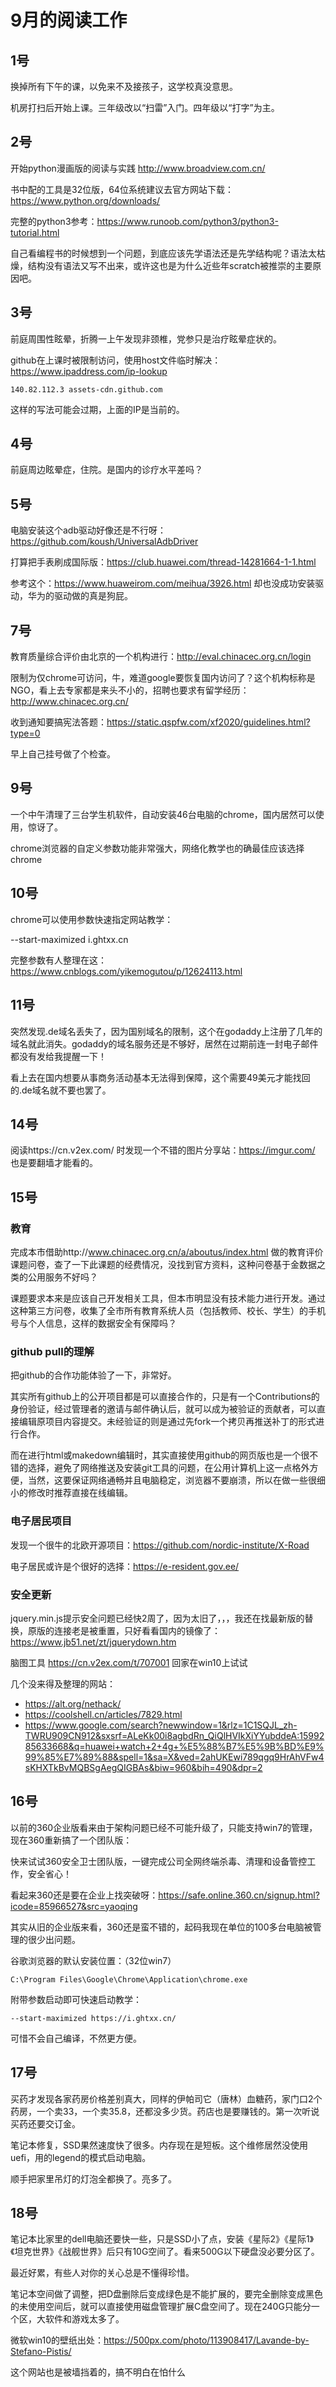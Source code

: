 # 9月的阅读工作

## 1号
换掉所有下午的课，以免来不及接孩子，这学校真没意思。

机房打扫后开始上课。三年级改以“扫雷”入门。四年级以“打字”为主。

## 2号
开始python漫画版的阅读与实践 http://www.broadview.com.cn/ 

书中配的工具是32位版，64位系统建议去官方网站下载：https://www.python.org/downloads/

完整的python3参考：https://www.runoob.com/python3/python3-tutorial.html

自己看编程书的时候想到一个问题，到底应该先学语法还是先学结构呢？语法太枯燥，结构没有语法又写不出来，或许这也是为什么近些年scratch被推崇的主要原因吧。

## 3号
前庭周围性眩晕，折腾一上午发现非颈椎，党参只是治疗眩晕症状的。

github在上课时被限制访问，使用host文件临时解决：https://www.ipaddress.com/ip-lookup 

    140.82.112.3 assets-cdn.github.com
	
这样的写法可能会过期，上面的IP是当前的。

## 4号
前庭周边眩晕症，住院。是国内的诊疗水平差吗？

## 5号
电脑安装这个adb驱动好像还是不行呀：https://github.com/koush/UniversalAdbDriver

打算把手表刷成国际版：https://club.huawei.com/thread-14281664-1-1.html

参考这个：https://www.huaweirom.com/meihua/3926.html 却也没成功安装驱动，华为的驱动做的真是狗屁。

## 7号
教育质量综合评价由北京的一个机构进行：http://eval.chinacec.org.cn/login

限制为仅chrome可访问，牛，难道google要恢复国内访问了？这个机构标称是NGO，看上去专家都是来头不小的，招聘也要求有留学经历：http://www.chinacec.org.cn/

收到通知要搞宪法答题：https://static.qspfw.com/xf2020/guidelines.html?type=0

早上自己挂号做了个检查。

## 9号
一个中午清理了三台学生机软件，自动安装46台电脑的chrome，国内居然可以使用，惊讶了。

chrome浏览器的自定义参数功能非常强大，网络化教学也的确最佳应该选择chrome

## 10号
chrome可以使用参数快速指定网站教学：

   --start-maximized i.ghtxx.cn

完整参数有人整理在这：https://www.cnblogs.com/yikemogutou/p/12624113.html

## 11号
突然发现.de域名丢失了，因为国别域名的限制，这个在godaddy上注册了几年的域名就此消失。godaddy的域名服务还是不够好，居然在过期前连一封电子邮件都没有发给我提醒一下！

看上去在国内想要从事商务活动基本无法得到保障，这个需要49美元才能找回的.de域名就不要也罢了。

## 14号
阅读https://cn.v2ex.com/ 时发现一个不错的图片分享站：https://imgur.com/ 也是要翻墙才能看的。

## 15号

### 教育
完成本市借助http://www.chinacec.org.cn/a/aboutus/index.html 做的教育评价课题问卷，查了一下此课题的经费情况，没找到官方资料，这种问卷基于金数据之类的公用服务不好吗？

课题要求本来是应该自己开发相关工具，但本市明显没有技术能力进行开发。通过这种第三方问卷，收集了全市所有教育系统人员（包括教师、校长、学生）的手机号与个人信息，这样的数据安全有保障吗？

### github pull的理解
把github的合作功能体验了一下，非常好。

其实所有github上的公开项目都是可以直接合作的，只是有一个Contributions的身份验证，经过管理者的邀请与邮件确认后，就可以成为被验证的贡献者，可以直接编辑原项目内容提交。未经验证的则是通过先fork一个拷贝再推送补丁的形式进行合作。

而在进行html或makedown编辑时，其实直接使用github的网页版也是一个很不错的选择，避免了网络推送及安装git工具的问题，在公用计算机上这一点格外方便，当然，这要保证网络通畅并且电脑稳定，浏览器不要崩溃，所以在做一些很细小的修改时推荐直接在线编辑。

### 电子居民项目
发现一个很牛的北欧开源项目：https://github.com/nordic-institute/X-Road

电子居民或许是个很好的选择：https://e-resident.gov.ee/

### 安全更新
jquery.min.js提示安全问题已经快2周了，因为太旧了，，，我还在找最新版的替换，原版的连接老是被重置，只好看看国内的镜像了：https://www.jb51.net/zt/jquerydown.htm

脑图工具 https://cn.v2ex.com/t/707001 回家在win10上试试

几个没来得及整理的网站：

- https://alt.org/nethack/
- https://coolshell.cn/articles/7829.html
- https://www.google.com/search?newwindow=1&rlz=1C1SQJL_zh-TWRU909CN912&sxsrf=ALeKk00i8agbdRn_QiQlHVIkXiYYubddeA:1599285633668&q=huawei+watch+2+4g+%E5%88%B7%E5%9B%BD%E9%99%85%E7%89%88&spell=1&sa=X&ved=2ahUKEwi789qgq9HrAhVFw4sKHXTkBvMQBSgAegQIGBAs&biw=960&bih=490&dpr=2

## 16号
以前的360企业版看来由于架构问题已经不可能升级了，只能支持win7的管理，现在360重新搞了一个团队版：

   快来试试360安全卫士团队版，一键完成公司全网终端杀毒、清理和设备管控工作，安全省心！ 
 
看起来360还是要在企业上找突破呀：https://safe.online.360.cn/signup.html?icode=85966527&src=yaoqing

其实从旧的企业版来看，360还是蛮不错的，起码我现在单位的100多台电脑被管理的很少出问题。

谷歌浏览器的默认安装位置：（32位win7）

	C:\Program Files\Google\Chrome\Application\chrome.exe
	
附带参数启动即可快速启动教学：

	--start-maximized https://i.ghtxx.cn/

可惜不会自己编译，不然更方便。
	
	
## 17号
买药才发现各家药房价格差别真大，同样的伊帕司它（唐林）血糖药，家门口2个药房，一个卖33，一个卖35.8，还都没多少货。药店也是要赚钱的。第一次听说买药还要交订金。

笔记本修复，SSD果然速度快了很多。内存现在是短板。这个维修居然没使用uefi，用的legend的模式启动电脑。

顺手把家里吊灯的灯泡全都换了。亮多了。

## 18号
笔记本比家里的dell电脑还要快一些，只是SSD小了点，安装《星际2》《星际1》《坦克世界》《战舰世界》后只有10G空间了。看来500G以下硬盘没必要分区了。

最近好累，有些人对你的关心总是不懂得珍惜。

笔记本空间做了调整，把D盘删除后变成绿色是不能扩展的，要完全删除变成黑色的未使用空间后，就可以直接使用磁盘管理扩展C盘空间了。现在240G只能分一个区，大软件和游戏太多了。

微软win10的壁纸出处：https://500px.com/photo/113908417/Lavande-by-Stefano-Pistis/

这个网站也是被墙挡着的，搞不明白在怕什么
